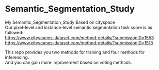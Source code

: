# Semantic_Segmentation_Study
My Semantic_Segmentation_Study Based on cityspace  
Our pixel-level and instance-level semantic segmentation task score is as followed:  
https://www.cityscapes-dataset.com/method-details/?submissionID=1553  
https://www.cityscapes-dataset.com/method-details/?submissionID=1513  



This repo provides you two methods for training and four methods for inferencing.  
And you can gain more improvement based on voting methods.  
